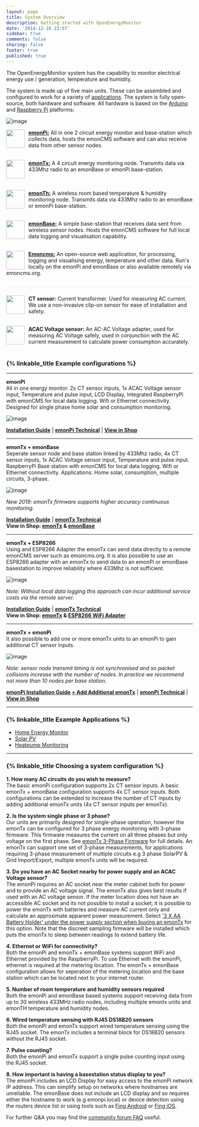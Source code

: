 ```yaml
---
layout: page
title: System Overview
description: Getting started with OpenEnergyMonitor
date: '2014-12-18 22:57'
sidebar: true
comments: false
sharing: false
footer: true
published: true
---
```


The OpenEnergyMonitor system  has the capability to monitor electrical energy use / generation, temperature and humidity.

The system is made up of five main units. These can be assembled and configured to work for a variety of [applications](/applications). The system is fully open-source, both hardware and software. All hardware is based on the [Arduino](http://www.arduino.cc/) and [Raspberry Pi](http://raspberrypi.org) platforms:

![image](/images/setup/oemfpsystemdiagram.png)

<img src="/images/setup/emonpi-min.png" style="float:left; width:50px; margin-right:10px"><div style="min-height:50px"><b><a href="/technical/emonpi">emonPi:</a></b> All in one 2 circuit energy monitor and base-station which collects data, hosts the emonCMS software and can also receive data from other sensor nodes.</div><br>

<img src="/images/setup/emontx-min.png" style="float:left; width:50px; margin-right:10px"><div style="min-height:50px"><b><a href="/technical/emontx">emonTx:</a></b> A 4 circuit energy monitoring node. Transmits data via 433Mhz radio to an emonBase or emonPi base-station.
</div><br>

<img src="/images/setup/emonth-min.png" style="float:left; width:50px; margin-right:10px"><b><a href="/setup/emonth">emonTh:</a></b> A wireless room based temperature & humidity monitoring node. Transmits data via 433Mhz radio to an emonBase or emonPi base-station.
<br><br>

<img src="/images/setup/emonbase-min.png" style="float:left; width:50px; margin-right:10px"><b><a href="/setup/install-emontx">emonBase:</a></b> A simple base-station that receives data sent from wireless sensor nodes. Hosts the emonCMS software for full local data logging and visualisation capability.
<br><br>

<img src="/images/setup/emoncms-min.png" style="float:left; width:50px; margin-right:10px"><b><a href="/emoncms/coreconcepts">Emoncms:</a></b> An open-source web application, for processing, logging and visualising energy, temperature and other data. Run's locally on the emonPi and emonBase or also available remotely via emoncms.org.
<br><br>

<div style="height:1px; background-color:#eee; margin-bottom:20px"></div>

<img src="/images/setup/ctsensor.png" style="float:left; width:50px; margin-right:10px"><b>CT sensor:</b> Current transformer. Used for measuring AC current. We use a non-invasive clip-on sensor for ease of installation and safety.
<br><br>

<img src="/images/setup/voltagesensor.png" style="float:left; width:50px; margin-right:10px"><b>ACAC Voltage sensor:</b> An AC-AC Voltage adapter, used for measuring AC Voltage safely, used in conjunction with the AC current measurement to calculate power consumption accurately.
<br><br>



### {% linkable_title Example configurations %}

---

**emonPi**<br>
All in one energy monitor. 2x CT sensor inputs, 1x ACAC Voltage sensor input, Temperature and pulse input, LCD Display, Integrated RaspberryPi with emonCMS for local data logging. Wifi or Ethernet connectivity. Designed for single phase home solar and consumption monitoring.

![image](/images/setup/emonpi.png)

**[Installation Guide](/setup/install)** | **[emonPi Technical](/technical/emonpi)** | **[View in Shop](https://shop.openenergymonitor.com/emonpi-3/)**

---

**emonTx + emonBase**<br>
Seperate sensor node and base station linked by 433Mhz radio, 4x CT sensor inputs, 1x ACAC Voltage sensor input, Temperature and pulse input. RaspberryPi Base station with emonCMS for local data logging. Wifi or Ethernet connectivity. Applications: Home solar, consumption, multiple circuits, 3-phase.

![image](/images/setup/emontxandbase.png)

*New 2019: emonTx firmware supports higher accuracy continuous monitoring.*

**[Installation Guide](/setup/install-emontx)** | **[emonTx Technical](/technical/emontx)**<br> **View in Shop: [emonTx](https://shop.openenergymonitor.com/emontx-v3-electricity-monitoring-transmitter/) & [emonBase](https://shop.openenergymonitor.com/emonbase-web-connected-base-station/)**

---

**emonTx + ESP8266**<br>
Using and ESP8266 Adapter the emonTx can send data directly to a remote emonCMS server such as emoncms.org. It is also possible to use an ESP8266 adapter with an emonTx to send data to an emonPi or emonBase basestation to improve reliability where 433Mhz is not sufficient.

![image](/images/setup/emontx.png)

*Note: Without local data logging this approach can incur additional service costs via the remote server.*

**[Installation Guide](/setup/esp8266-adapter-emontx/)** | **[emonTx Technical](/technical/emontx)**<br>**View in Shop: [emonTx](https://shop.openenergymonitor.com/emontx-v3-electricity-monitoring-transmitter/) & [ESP8266 WiFi Adapter](https://shop.openenergymonitor.com/esp8266-wifi-adapter-for-emontx/)**

---

**emonTx + emonPi**<br>
It also possible to add one or more emonTx units to an emonPi to gain additional CT sensor inputs. 

![image](/images/setup/emontxandemonpi.png)

*Note: sensor node transmit timing is not synchronised and so packet collisions increase with the number of nodes. In practice we recommend not more than 10 nodes per base station.*

**[emonPi Installation Guide](/setup/install) [+ Add Additional emonTx](/setup/emontx/)** | **[emonPi Technical](/technical/emonpi)** | **[View in Shop](https://shop.openenergymonitor.com/emonpi-3/)**

---

### {% linkable_title Example Applications %}

- [Home Energy Monitor](/applications/home-energy/)
- [Solar PV](/applications/solar-pv/)
- [Heatpump Monitoring](http://heatpumpmonitor.org)

---

### {% linkable_title Choosing a system configuration %}

**1. How many AC circuits do you wish to measure?**<br>
The basic emonPi configuration supports 2x CT sensor inputs. A basic emonTx + emonBase configuration supports 4x CT sensor inputs. Both configurations can be extended to increase the number of CT inputs by adding additional emonTx units (4x CT sensor inputs per emonTx).

**2. Is the system single phase or 3 phase?**<br>
Our units are primarily designed for single-phase operation, however the emonTx can be configured for 3 phase energy monitoring with 3-phase firmware. This firmware measures the current on all three phases but only voltage on the first phase. See [emonTx 3-Phase Firmware](https://github.com/openenergymonitor/emontx-3phase) for full details. An emonTx can support one set of 3-phase measurements, for applications requiring 3-phase measurement of multiple circuits e.g 3 phase SolarPV & Grid Import/Export, multiple emonTx units will be required.

**3. Do you have an AC Socket nearby for power supply and an ACAC Voltage sensor?**<br>
The emonPi requires an AC socket near the meter cabinet both for power and to provide an AC voltage signal. The emonTx also gives best results if used with an AC voltage sensor. If the meter location does not have an accessible AC socket and its not possible to install a socket; it is possible to power the emonTx with batteries and measure AC current only and calculate an approximate apparent power measurement. Select ['3 X AA Battery Holder' under the power supply section when buying an emonTx](https://shop.openenergymonitor.com/emontx-v3-electricity-monitoring-transmitter/) for this option. Note that the discreet sampling firmware will be installed which puts the emonTx to sleep between readings to extend battery life.

**4. Ethernet or WiFi for connectivity?**<br>
Both the emonPi and emonTx + emonBase systems support WiFi and Ethernet provided by the RaspberryPi. To use Ethernet with the emonPi, ethernet is required at the metering location. The emonTx + emonBase configuration allows for seperation of the metering location and the base station which can be located next to your internet router.

**5. Number of room temperature and humidity sensors required**<br>
Both the emonPi and emonBase based systems support receiving data from up to 30 wireless 433MHz radio nodes, including multiple emontx units and emonTH temperature and humidity nodes.

**6. Wired temperature sensing with RJ45 DS18B20 sensors**<br>
Both the emonPi and emonTx support wired temperature sensing using the RJ45 socket. The emonTx includes a terminal block for DS18B20 sensors without the RJ45 socket.

**7. Pulse counting?**<br>
Both the emonPi and emonTx support a single pulse counting input using the RJ45 socket.

**8. How important is having a basestation status display to you?**<br>
The emonPi includes an LCD Display for easy access to the emonPi network IP address. This can simplify setup on networks where hostnames are unreliable. The emonBase does not include an LCD display and so requires either the hostname to work (e.g emonpi.local) or device detection using the routers device list or using tools such as [Fing Android](https://play.google.com/store/apps/details?id=com.overlook.android.fing&hl=en_GB) or [Fing iOS](https://itunes.apple.com/gb/app/fing-network-scanner/id430921107?mt=8).

For further Q&A you may find the [community forum FAQ](https://community.openenergymonitor.org/t/frequently-asked-questions/3005) useful.

